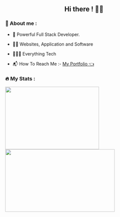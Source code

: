 <h2 align="center"> Hi there ! 👋🏽 </h2>



### :guard: About me : 



- 👾 Powerful Full Stack Developer.



- 💪🏽 Websites, Application and Software



- 🙇🏻‍♂️ Everything Tech


- 📬 How To Reach Me :- <a href="https://bit.ly/Raj-portfolio"> My Portfolio 👈</a>


### 🔥 My Stats : 





<img width=300 height=200 align="left" src="https://github-readme-stats.vercel.app/api/top-langs/?username=Raj5222&show_icons=true&theme=radical&layout=compact" />



<img width=350 height=200 align="center" src="https://github-readme-streak-stats.herokuapp.com/?user=Raj5222&theme=dracula" />

